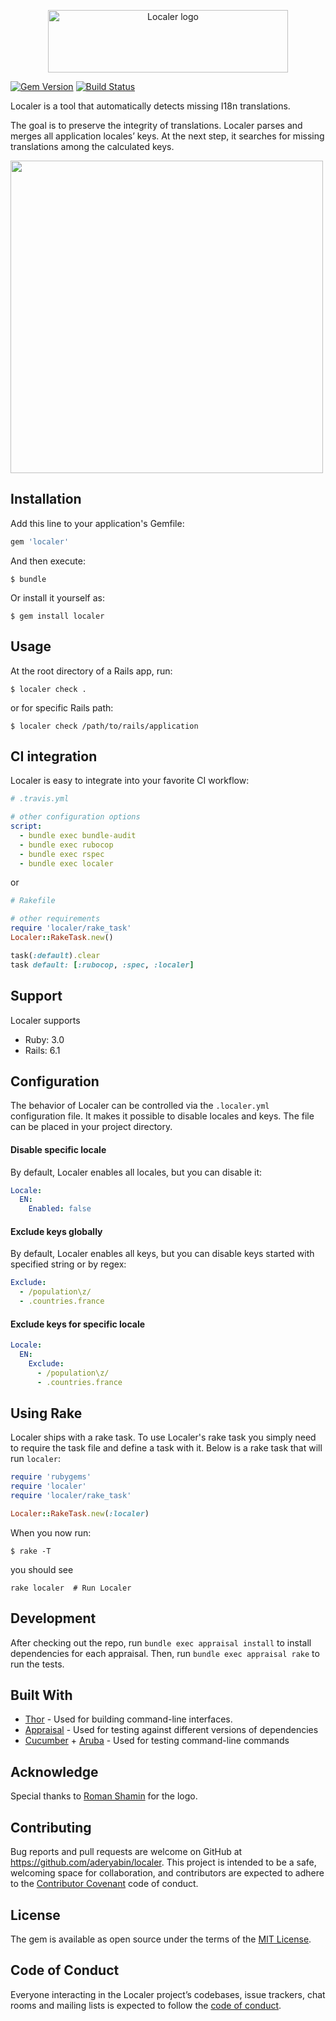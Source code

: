 
<p align="center">
<img title="Localer logo" width="384" height="100" src="https://gist.githubusercontent.com/aderyabin/cb0512cbcd6cb4c79a4d84a4831109a5/raw/localer-logo.png">
</p>

[![Gem Version](https://badge.fury.io/rb/localer.svg)](https://rubygems.org/gems/localer) [![Build Status](https://github.com/aderyabin/localer/workflows/Build/badge.svg)](https://github.com/aderyabin/localer/actions)

Localer is a tool that automatically detects missing I18n translations.

The goal is to preserve the integrity of translations. Localer parses and merges all  application locales’ keys. At the next step, it searches for missing translations among the calculated keys.

<p align="left">
  <img height="500" src="https://gist.githubusercontent.com/aderyabin/cb0512cbcd6cb4c79a4d84a4831109a5/raw/localer2.png">
</p>

## Installation

Add this line to your application's Gemfile:

```ruby
gem 'localer'
```

And then execute:

    $ bundle

Or install it yourself as:

    $ gem install localer

## Usage

At the root directory of a Rails app, run:

    $ localer check .

or for specific Rails path:

    $ localer check /path/to/rails/application

## CI integration

Localer is easy to integrate into your favorite CI workflow:
```yml
# .travis.yml

# other configuration options
script:
  - bundle exec bundle-audit
  - bundle exec rubocop
  - bundle exec rspec
  - bundle exec localer
```

or

```ruby
# Rakefile

# other requirements
require 'localer/rake_task'
Localer::RakeTask.new()

task(:default).clear
task default: [:rubocop, :spec, :localer]
```

## Support

Localer supports
* Ruby: 3.0
* Rails: 6.1

## Configuration

The behavior of Localer can be controlled via the `.localer.yml` configuration file. It makes it possible to disable locales and keys. The file can be placed in your project directory.

#### Disable specific locale

By default, Localer enables all locales, but you can disable it:

```yml
Locale:
  EN:
    Enabled: false
```

#### Exclude keys globally
By default, Localer enables all keys, but you can disable keys started with specified string or by regex:

```yml
Exclude:
  - /population\z/
  - .countries.france
```

#### Exclude keys for specific locale
```yml
Locale:
  EN:
    Exclude:
      - /population\z/
      - .countries.france
```

## Using Rake

Localer ships with a rake task. To use Localer's rake task you simply need to require the task file and define a task with it. Below is a rake task that will run `localer`:

```ruby
require 'rubygems'
require 'localer'
require 'localer/rake_task'

Localer::RakeTask.new(:localer)
```

When you now run:

    $ rake -T

you should see

```
rake localer  # Run Localer
```

## Development

After checking out the repo, run `bundle exec appraisal install` to install dependencies for each appraisal. Then, run `bundle exec appraisal rake` to run the tests.

## Built With

* [Thor](https://github.com/erikhuda/thor) - Used for building  command-line interfaces.
* [Appraisal](https://github.com/thoughtbot/appraisal) -  Used for testing against different versions of dependencies
* [Cucumber](https://github.com/cucumber/cucumber) + [Aruba](https://github.com/cucumber/aruba) - Used for testing command-line commands

## Acknowledge
Special thanks to [Roman Shamin](https://www.facebook.com/romanshamin) for the logo.

## Contributing

Bug reports and pull requests are welcome on GitHub at https://github.com/aderyabin/localer. This project is intended to be a safe, welcoming space for collaboration, and contributors are expected to adhere to the [Contributor Covenant](http://contributor-covenant.org) code of conduct.

## License

The gem is available as open source under the terms of the [MIT License](https://opensource.org/licenses/MIT).

## Code of Conduct

Everyone interacting in the Localer project’s codebases, issue trackers, chat rooms and mailing lists is expected to follow the [code of conduct](https://github.com/aderyabin/localer/blob/master/CODE_OF_CONDUCT.md).
